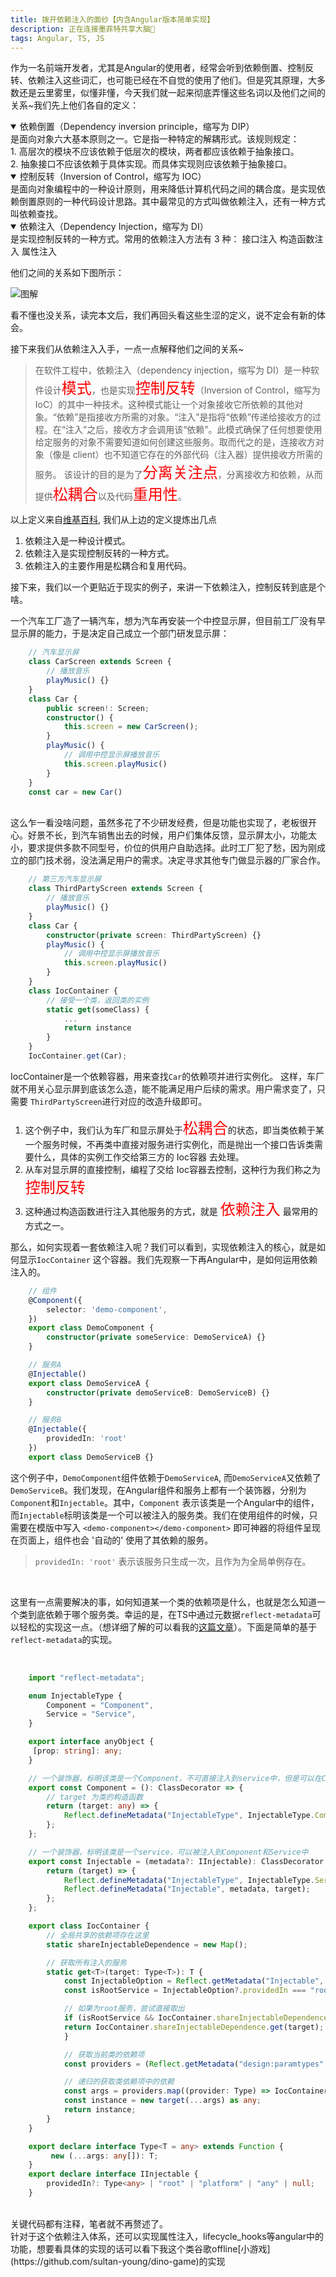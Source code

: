```yaml
---
title: 拨开依赖注入的面纱【内含Angular版本简单实现】
description: 正在连接墨菲特共享大脑🧠
tags: Angular, TS, JS
---
```



作为一名前端开发者，尤其是Angular的使用者，经常会听到依赖倒置、控制反转、依赖注入这些词汇，也可能已经在不自觉的使用了他们。但是究其原理，大多数还是云里雾里，似懂非懂，今天我们就一起来彻底弄懂这些名词以及他们之间的关系~我们先上他们各自的定义：

 <details open> <summary>依赖倒置（Dependency inversion principle，缩写为 DIP）</summary>
    <div>
    是面向对象六大基本原则之一。它是指一种特定的解耦形式。该规则规定：<br/>
    1. 高层次的模块不应该依赖于低层次的模块，两者都应该依赖于抽象接口。<br/>
    2. 抽象接口不应该依赖于具体实现。而具体实现则应该依赖于抽象接口。<br/></div>
</details>
 <details open> <summary>控制反转（Inversion of Control，缩写为 IOC）</summary>
    <div>
    是面向对象编程中的一种设计原则，用来降低计算机代码之间的耦合度。是实现依赖倒置原则的一种代码设计思路。其中最常见的方式叫做依赖注入，还有一种方式叫依赖查找。
    </div>
</details>
 <details open> <summary>依赖注入（Dependency Injection，缩写为 DI）</summary>
    <div>
    是实现控制反转的一种方式。常用的依赖注入方法有 3 种：
        接口注入
        构造函数注入
        属性注入
    </div> 
</details>

他们之间的关系如下图所示：

![图解](https://cdn.jsdelivr.net/gh/sultan-young/picture-bed/assets/20230217142313.png)

看不懂也没关系，读完本文后，我们再回头看这些生涩的定义，说不定会有新的体会。

接下来我们从依赖注入入手，一点一点解释他们之间的关系~


> 在软件工程中，依赖注入（dependency injection，缩写为 DI）是一种软件设计<font color='red' size=5>模式</font>，也是实现<font color='red' size=5>控制反转</font>（Inversion of Control，缩写为IoC）的其中一种技术。这种模式能让一个对象接收它所依赖的其他对象。“依赖”是指接收方所需的对象。“注入”是指将“依赖”传递给接收方的过程。在“注入”之后，接收方才会调用该“依赖”。此模式确保了任何想要使用给定服务的对象不需要知道如何创建这些服务。取而代之的是，连接收方对象（像是 client）也不知道它存在的外部代码（注入器）提供接收方所需的服务。 该设计的目的是为了<font color='red' size=5>分离关注点</font>，分离接收方和依赖，从而提供<font color='red' size=5>松耦合</font>以及代码<font color='red' size=5>重用性</font>。


以上定义来自[维基百科](https://zh.wikipedia.org/wiki/%E4%BE%9D%E8%B5%96%E6%B3%A8%E5%85%A5#cite_note-1), 我们从上边的定义提炼出几点
1. 依赖注入是一种设计模式。
2. 依赖注入是实现控制反转的一种方式。
3. 依赖注入的主要作用是松耦合和复用代码。


接下来，我们以一个更贴近于现实的例子，来讲一下依赖注入，控制反转到底是个啥。

一个汽车工厂造了一辆汽车，想为汽车再安装一个中控显示屏，但目前工厂没有早显示屏的能力，于是决定自己成立一个部门研发显示屏：
<br/>

```ts
    // 汽车显示屏
    class CarScreen extends Screen {
        // 播放音乐
        playMusic() {}
    }
    class Car {
        public screen!: Screen;
        constructor() {
            this.screen = new CarScreen();
        }
        playMusic() {
            // 调用中控显示屏播放音乐
            this.screen.playMusic()
        }
    }
    const car = new Car()
```
<br/>
这么乍一看没啥问题，虽然多花了不少研发经费，但是功能也实现了，老板很开心。好景不长，到汽车销售出去的时候，用户们集体反馈，显示屏太小，功能太小，要求提供多款不同型号，价位的供用户自助选择。此时工厂犯了愁，因为刚成立的部门技术弱，没法满足用户的需求。决定寻求其他专门做显示器的厂家合作。

```ts
    // 第三方汽车显示屏
    class ThirdPartyScreen extends Screen {
        // 播放音乐
        playMusic() {}
    }
    class Car {
        constructor(private screen: ThirdPartyScreen) {}
        playMusic() {
            // 调用中控显示屏播放音乐
            this.screen.playMusic()
        }
    }
    class IocContainer {
        // 接受一个类，返回类的实例
        static get(someClass) {
            ...
            return instance
        }
    }
    IocContainer.get(Car);
```
IocContainer是一个依赖容器，用来查找`Car`的依赖项并进行实例化。 这样，车厂就不用关心显示屏到底该怎么造，能不能满足用户后续的需求。用户需求变了，只需要 `ThirdPartyScreen`进行对应的改造升级即可。

1. 这个例子中，我们认为车厂和显示屏处于<font color='red' size=5>松耦合</font>的状态，即当类依赖于某一个服务时候，不再类中直接对服务进行实例化，而是抛出一个接口告诉类需要什么，具体的实例工作交给第三方的 Ioc容器 去处理。
2. 从车对显示屏的直接控制，编程了交给 Ioc容器去控制，这种行为我们称之为 <font color='red' size=5>控制反转</font>
3. 这种通过构造函数进行注入其他服务的方式，就是  <font color='red' size=5>依赖注入</font> 最常用的方式之一。


那么，如何实现着一套依赖注入呢？我们可以看到，实现依赖注入的核心，就是如何显示`IocContainer` 这个容器。我们先观察一下再Angular中，是如何运用依赖注入的。
```ts
    // 组件
    @Component({
        selector: 'demo-component',
    })
    export class DemoComponent {
        constructor(private someService: DemoServiceA) {}
    }

    // 服务A
    @Injectable()
    export class DemoServiceA {
        constructor(private demoServiceB: DemoServiceB) {}
    }

    // 服务B
    @Injectable({
        providedIn: 'root'
    })
    export class DemoServiceB {}
```
这个例子中，`DemoComponent`组件依赖于`DemoServiceA`, 而`DemoServiceA`又依赖了`DemoServiceB`。我们发现，在Angular组件和服务上都有一个装饰器，分别为`Component`和`Injectable`。其中，`Component` 表示该类是一个Angular中的组件，而`Injectable`标明该类是一个可以被注入的服务类。我们在使用组件的时候，只需要在模版中写入 `<demo-component></demo-component>` 即可神器的将组件呈现在页面上，组件也会 '自动的' 使用了其依赖的服务。

> `providedIn: 'root'` 表示该服务只生成一次，且作为为全局单例存在。
<br/>

这里有一点需要解决的事，如何知道某一个类的依赖项是什么，也就是怎么知道一个类到底依赖于哪个服务类。幸运的是，在TS中通过元数据`reflect-metadata`可以轻松的实现这一点。（想详细了解的可以看我的[这篇文章](https://sultan-young.github.io/%E5%89%8D%E7%AB%AF/ts/%E8%A3%85%E9%A5%B0%E5%99%A8/2022/05/09/TS%E8%A3%85%E9%A5%B0%E5%99%A8.html)）。下面是简单的基于`reflect-metadata`的实现。

<br/>

```ts
    import "reflect-metadata";

    enum InjectableType {
        Component = "Component",
        Service = "Service",
    }

    export interface anyObject {
     [prop: string]: any;
    }

    // 一个装饰器，标明该类是一个Component，不可直接注入到service中，但是可以在Component类中注入service
    export const Component = (): ClassDecorator => {
        // target 为类的构造函数
        return (target: any) => {
            Reflect.defineMetadata("InjectableType", InjectableType.Component, target);
        };
    };

    // 一个装饰器，标明该类是一个service，可以被注入到Component和Service中
    export const Injectable = (metadata?: IInjectable): ClassDecorator => {
        return (target) => {
            Reflect.defineMetadata("InjectableType", InjectableType.Service, target);
            Reflect.defineMetadata("Injectable", metadata, target);
        };
    };

    export class IocContainer {
        // 全局共享的依赖项存在这里
        static shareInjectableDependence = new Map();

        // 获取所有注入的服务
        static get<T>(target: Type<T>): T {
            const InjectableOption = Reflect.getMetadata("Injectable", target) as IInjectable;
            const isRootService = InjectableOption?.providedIn === "root";

            // 如果为root服务，尝试直接取出
            if (isRootService && IocContainer.shareInjectableDependence.get(target)) {
            return IocContainer.shareInjectableDependence.get(target);
            }

            // 获取当前类的依赖项
            const providers = (Reflect.getMetadata("design:paramtypes", target) as Type[]) || [];

            // 递归的获取类依赖项中的依赖
            const args = providers.map((provider: Type) => IocContainer.get(provider));
            const instance = new target(...args) as any;
            return instance;
        }
    }

    export declare interface Type<T = any> extends Function {
         new (...args: any[]): T;
    }
    export declare interface IInjectable {
        providedIn?: Type<any> | "root" | "platform" | "any" | null;
    }
```
<br/>
关键代码都有注释，笔者就不再赘述了。
<br/>
针对于这个依赖注入体系，还可以实现属性注入，lifecycle_hooks等angular中的功能，想要看具体的实现的话可以看下我这个类谷歌offline[小游戏](https://github.com/sultan-young/dino-game)的实现